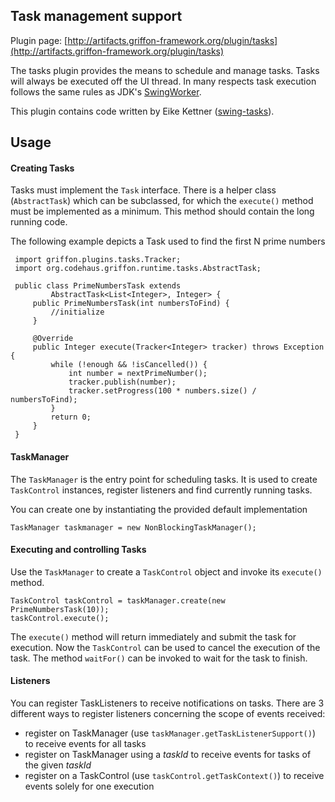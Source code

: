 
Task management support
-----------------------

Plugin page: [http://artifacts.griffon-framework.org/plugin/tasks](http://artifacts.griffon-framework.org/plugin/tasks)


The tasks plugin provides the means to schedule and manage tasks. Tasks will
always be executed off the UI thread. In many respects task execution follows
the same rules as JDK's [SwingWorker][1].

This plugin contains code written by Eike Kettner ([swing-tasks][2]).

Usage
-----

#### Creating Tasks

Tasks must implement the `Task` interface. There is a helper class
(`AbstractTask`) which can be subclassed, for which the `execute()` method must
be implemented as a minimum. This method should contain the long running code.

The following example depicts a Task used to find the first N prime numbers

     import griffon.plugins.tasks.Tracker;
     import org.codehaus.griffon.runtime.tasks.AbstractTask;
     
     public class PrimeNumbersTask extends 
             AbstractTask<List<Integer>, Integer> {
         public PrimeNumbersTask(int numbersToFind) {
             //initialize
         }
     
         @Override
         public Integer execute(Tracker<Integer> tracker) throws Exception {
             while (!enough && !isCancelled()) {
                 int number = nextPrimeNumber();
                 tracker.publish(number);
                 tracker.setProgress(100 * numbers.size() / numbersToFind);
             }
             return 0;
         }
     }

#### TaskManager

The `TaskManager` is the entry point for scheduling tasks. It is used to create
`TaskControl` instances, register listeners and find currently running tasks.

You can create one by instantiating the provided default implementation

    TaskManager taskmanager = new NonBlockingTaskManager();
#### Executing and controlling Tasks

Use the `TaskManager` to create a `TaskControl` object and invoke its `execute()`
method.

    TaskControl taskControl = taskManager.create(new PrimeNumbersTask(10));
    taskControl.execute();

The `execute()` method will return immediately and submit the task for
execution. Now the `TaskControl` can be used to cancel the execution of the
task. The method `waitFor()` can be invoked to wait for the task to finish.

#### Listeners

You can register TaskListeners to receive notifications on tasks. There are 3
different ways to register listeners concerning the scope of events received:

 * register on TaskManager (use `taskManager.getTaskListenerSupport()`) to
   receive events for all tasks
 * register on TaskManager using a _taskId_ to receive events for tasks of the
   given _taskId_
 * register on a TaskControl (use `taskControl.getTaskContext()`) to receive
   events solely for one execution


[1]: http://docs.oracle.com/javase/6/docs/api/javax/swing/SwingWorker.html
[2]: https://github.com/eikek/swing-tasks

